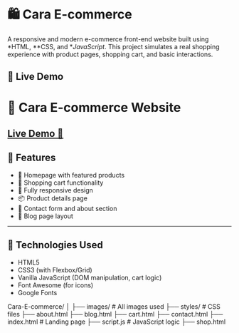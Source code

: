 # 🛍 Cara E-commerce

A responsive and modern e-commerce front-end website built using *HTML, **CSS, and **JavaScript*. This project simulates a real shopping experience with product pages, shopping cart, and basic interactions.
## 🔗 Live Demo
# 🛒 Cara E-commerce Website
[Live Demo 🔗](https://cara-e-commerce-app.netlify.app/)
---

## 🚀 Features

- 🧾 Homepage with featured products
- 🛒 Shopping cart functionality
- 📱 Fully responsive design
- 📦 Product details page
- 📨 Contact form and about section
- 📝 Blog page layout

---

## 🔧 Technologies Used

- HTML5
- CSS3 (with Flexbox/Grid)
- Vanilla JavaScript (DOM manipulation, cart logic)
- Font Awesome (for icons)
- Google Fonts

Cara-E-commerce/
│
├── images/             # All images used
├── styles/             # CSS files
├── about.html
├── blog.html
├── cart.html
├── contact.html
├── index.html          # Landing page
├── script.js           # JavaScript logic
├── shop.html
